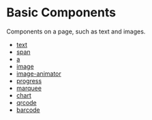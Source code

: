 <!-- 源地址: https://iot.mi.com/vela/quickapp/en/components/basic/ -->

# Basic Components

Components on a page, such as text and images.

  * [text](</vela/quickapp/en/components/basic/text.html>)
  * [span](</vela/quickapp/en/components/basic/span.html>)
  * [a](</vela/quickapp/en/components/basic/a.html>)
  * [image](</vela/quickapp/en/components/basic/image.html>)
  * [image-animator](</vela/quickapp/en/components/basic/image-animator.html>)
  * [progress](</vela/quickapp/en/components/basic/progress.html>)
  * [marquee](</vela/quickapp/en/components/basic/marquee.html>)
  * [chart](</vela/quickapp/en/components/basic/chart.html>)
  * [qrcode](</vela/quickapp/en/components/basic/qrcode.html>)
  * [barcode](</vela/quickapp/en/components/basic/barcode.html>)

